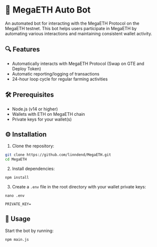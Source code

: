 # 🚀 MegaETH Auto Bot
An automated bot for interacting with the MegaETH Protocol on the MegaETH testnet. This bot helps users participate in MegaETH by automating various interactions and maintaining consistent wallet activity.

## 🔍 Features
- Automatically interacts with MegaETH Protocol (Swap on GTE and Deploy Token)
- Automatic reporting/logging of transactions
- 24-hour loop cycle for regular farming activities

## 🛠️ Prerequisites
- Node.js (v14 or higher)
- Wallets with ETH on MegaETH chain
- Private keys for your wallet(s)

## ⚙️ Installation

1. Clone the repository:
```bash
git clone https://github.com/linndend/MegaETH.git
cd MegaETH
```
2. Install dependencies:
```bash
npm install
```
3. Create a `.env` file in the root directory with your wallet private keys:
```
nano .env
```
```
PRIVATE_KEY=
```
## 🚀 Usage

Start the bot by running:
```bash
npm main.js
```
